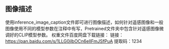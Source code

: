 ## 图像描述

​		使用inference_image_caption文件即可进行图像描述，如何针对遥感图像和一般图像使用不同的模型参数在注释中有写，Pretrained文件夹中包含针对遥感图像微调好的CLIP模型参数。
    权重文件百度网盘下载链接：
    链接：https://pan.baidu.com/s/1LLG0jlbOCn6ellFmJSfPuA 
    提取码：1234 
